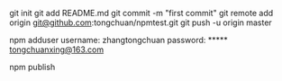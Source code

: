 git init
git add README.md
git commit -m "first commit"
git remote add origin git@github.com:tongchuan/npmtest.git
git push -u origin master

npm adduser
username: zhangtongchuan
password: *****
tongchuanxing@163.com

npm publish